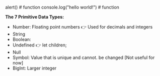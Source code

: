 alert() # function
console.log("hello world!") # function

<strong>The 7 Primitive Data Types:</strong>
- Number: Floating point numbers 👉 Used for decimals and integers
- String
- Boolean:
- Undefined 👉 let children;
- Null
- Symbol: Value that is unique and cannot. be changed [Not useful for now]
- BigInt: Larger integer
